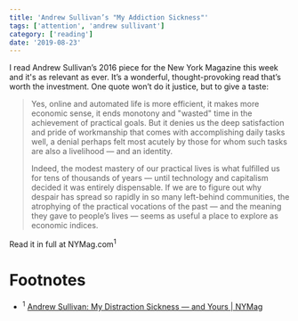 ```yaml
---
title: 'Andrew Sullivan’s "My Addiction Sickness"'
tags: ['attention', 'andrew sullivant']
category: ['reading']
date: '2019-08-23'
---
```


I read Andrew Sullivan’s 2016 piece for the New York Magazine this week and it's as relevant as ever.
It’s a wonderful, thought-provoking read that’s worth the investment. One quote won’t do it justice, but to give a taste:

> Yes, online and automated life is more efficient, it makes more economic sense, it ends monotony and "wasted" time in the achievement of practical goals. But it denies us the deep satisfaction and pride of workmanship that comes with accomplishing daily tasks well, a denial perhaps felt most acutely by those for whom such tasks are also a livelihood — and an identity.
>
> Indeed, the modest mastery of our practical lives is what fulfilled us for tens of thousands of years — until technology and capitalism decided it was entirely dispensable. If we are to figure out why despair has spread so rapidly in so many left-behind communities, the atrophying of the practical vocations of the past — and the meaning they gave to people’s lives — seems as useful a place to explore as economic indices.

Read it in full at NYMag.com<sup>1</sup>

# Footnotes

-   <sup>1</sup> [Andrew Sullivan: My Distraction Sickness — and Yours | NYMag](https://nymag.com/intelligencer/2016/09/andrew-sullivan-my-distraction-sickness-and-yours.html)
